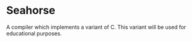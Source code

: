 # Seahorse
A compiler which implements a variant of C. This variant will be used for educational purposes.

